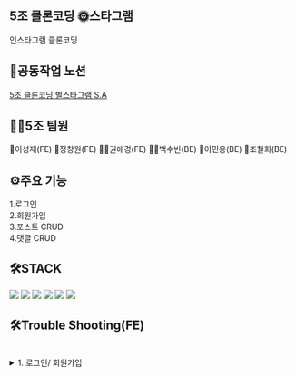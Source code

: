 <h2>5조 클론코딩 🌞스타그램</h2>
인스타그램 클론코딩


<h2>🍎공동작업 노션</h2>
<a href="https://www.notion.so/subinbaek/5-SA-936a956e52ce4e918c568ce0e0e50e2e">5조 클론코딩 별스타그램 S.A</a>

<h2> 👯‍♀️5조 팀원</h2>
👱이성재(FE)
👱정창원(FE)
👱‍♀️권애경(FE)
👱‍♀️백수빈(BE)
👱이민용(BE)
👱조철희(BE)

<h2>⚙주요 기능</h2>
1.로그인<br>
2.회원가입<br>
3.포스트 CRUD<br>
4.댓글 CRUD<br>

<h2>🛠STACK</h2>
<div>
<img src="https://user-images.githubusercontent.com/116799513/209918842-d2725bc5-fd62-4bd1-9d25-9a0bfe973bb5.png"/>
<img src="https://user-images.githubusercontent.com/116799513/209918909-24f468a0-e69c-49f1-b6aa-349df76a4c95.png"/>
<img src= "https://user-images.githubusercontent.com/116799513/209918924-8caebfa4-dbdf-4752-9464-13610685ec56.png"/>
<img src= "https://user-images.githubusercontent.com/116799513/209918936-6341450b-ea78-429b-9704-639fe6a7056c.png"/>
<img src= "https://user-images.githubusercontent.com/116799513/209918949-ce1c6512-361e-4cbe-a242-e4716188d523.png"/>
<img src="https://user-images.githubusercontent.com/116799513/209918960-75b47446-d844-45c4-becb-41539eed9553.png"/>
<div>
        
 <h2>🛠Trouble Shooting(FE)</h2>       
<div markdown="1">	
<br>
</div>
</details>
<details>
<summary> 1. 로그인/ 회원가입 </summary>
토큰을 쿠키에 저장
로그인,사용자 닉네임, 접속시간 등의 서버가 알아야할 정보를 저장한다.
쿠키가 있기 때문에 여러 페이지를 이동할 때마다 로그인을 하지 않고 사용자 정보를 유지할 수 있다.
쿠키가 없다면 다음 페이지로 정보를 파라미터로 넘겨줘야 한다.

        






